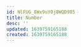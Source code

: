 ```yaml
---
id: NlFUG_8Wx9uY0j8WQD985
title: Number
desc: ''
updated: 1639759165188
created: 1639759165188
---
```


